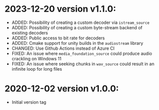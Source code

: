 # 2023-12-20 version v1.1.0:

  * ADDED: Possibility of creating a custom decoder via `istream_source`
  * ADDED: Possibility of creating a custom byte-stream backend of existing decoders
  * ADDED: Public access to bit rate for decoders
  * ADDED: Cmake support for unity builds in the `audiostream` library
  * CHANGED: Use Github Actions instead of Azure CI
  * FIXED: An issue where `media_foundation_source` could produce audio crackling on Windows 11
  * FIXED: An issue where seeking chunks in `wav_source` could result in an infinite loop for long files

# 2020-12-02 version v1.0.0:

  * Initial version tag

